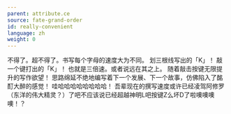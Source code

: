 ```yaml
---
parent: attribute.ce
source: fate-grand-order
id: really-convenient
language: zh
weight: 0
---
```


不得了。超不得了。书写每个字母的速度大为不同。
划三根线写出的「K」！
敲一个键打出的「K」！
也就是三倍速。或者说远在其之上。
随着敲击按键无限提升的写作欲望！
思路绵延不绝地编写着下一个发展、下一个故事，仿佛陷入了酩酊大醉的感觉！
哇哈哈哈哈哈哈哈哈！
吾辈现在的撰写速度或许已经凌驾阿修罗（东洋的伟大精灵？）了吧不应该说已经超越神明L吧按键Z么坏D了啦噢噢噢噢！？
